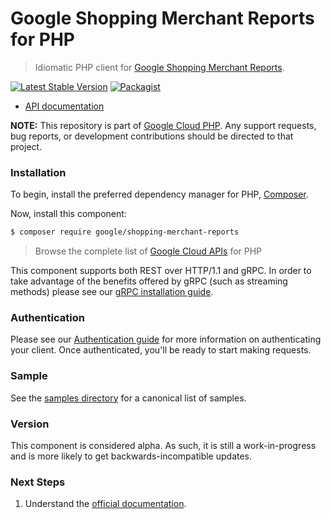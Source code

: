# Google Shopping Merchant Reports for PHP

> Idiomatic PHP client for [Google Shopping Merchant Reports](https://developers.google.com/merchant/api).

[![Latest Stable Version](https://poser.pugx.org/google/shopping-merchant-reports/v/stable)](https://packagist.org/packages/google/shopping-merchant-reports) [![Packagist](https://img.shields.io/packagist/dm/google/shopping-merchant-reports.svg)](https://packagist.org/packages/google/shopping-merchant-reports)

* [API documentation](https://cloud.google.com/php/docs/reference/shopping-merchant-reports/latest)

**NOTE:** This repository is part of [Google Cloud PHP](https://github.com/googleapis/google-cloud-php). Any
support requests, bug reports, or development contributions should be directed to
that project.

### Installation

To begin, install the preferred dependency manager for PHP, [Composer](https://getcomposer.org/).

Now, install this component:

```sh
$ composer require google/shopping-merchant-reports
```

> Browse the complete list of [Google Cloud APIs](https://cloud.google.com/php/docs/reference)
> for PHP

This component supports both REST over HTTP/1.1 and gRPC. In order to take advantage of the benefits
offered by gRPC (such as streaming methods) please see our
[gRPC installation guide](https://cloud.google.com/php/grpc).

### Authentication

Please see our [Authentication guide](https://github.com/googleapis/google-cloud-php/blob/main/AUTHENTICATION.md) for more information
on authenticating your client. Once authenticated, you'll be ready to start making requests.

### Sample

See the [samples directory](https://github.com/googleapis/php-shopping-merchant-reports/tree/main/samples) for a canonical list of samples.

### Version

This component is considered alpha. As such, it is still a work-in-progress and is more likely to get backwards-incompatible updates.

### Next Steps

1. Understand the [official documentation](https://developers.google.com/merchant/api/reference/rest).
